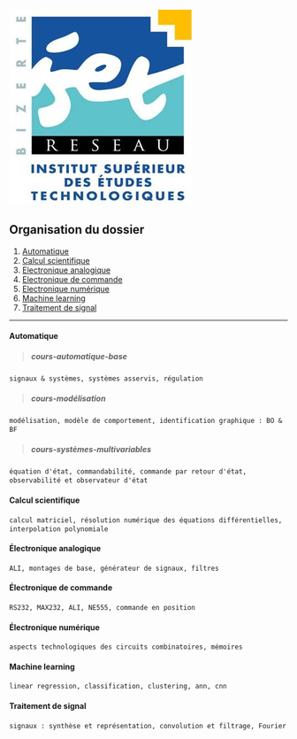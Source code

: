 ![ISET de Bizerte](logo-isetbz.png)

## Organisation du dossier

1. [Automatique](https://github.com/a-mhamdi/isetbz/tree/main/Automatique)
2. [Calcul scientifique](https://github.com/a-mhamdi/isetbz/tree/main/Calcul%20scientifique)
3. [Electronique analogique](https://github.com/a-mhamdi/isetbz/tree/main/Électronique%20analogique)
4. [Electronique de commande](https://github.com/a-mhamdi/isetbz/tree/main/Électronique%20de%20commande)
5. [Electronique numérique](https://github.com/a-mhamdi/isetbz/tree/main/Électronique%20numérique)
6. [Machine learning](https://github.com/a-mhamdi/isetbz/tree/main/Machine%20learning)
7. [Traitement de signal](https://github.com/a-mhamdi/isetbz/tree/main/Traitement%20de%20signal)
------
#### **Automatique** <a name="aut-cont"></a>
> ##### **cours-automatique-base**
```
signaux & systèmes, systèmes asservis, régulation
```
> ##### **cours-modélisation**
```
modélisation, modèle de comportement, identification graphique : BO & BF
```
> ##### **cours-systèmes-multivariables**
```
équation d'état, commandabilité, commande par retour d'état, observabilité et observateur d'état 
```
#### **Calcul scientifique** <a name="cal-sci"></a>
```
calcul matriciel, résolution numérique des équations différentielles, interpolation polynomiale
```
#### **Électronique analogique** <a name="elect-ana"></a>
```
ALI, montages de base, générateur de signaux, filtres
```
#### **Électronique de commande** <a name="elect-cde"></a>
```
RS232, MAX232, ALI, NE555, commande en position
```
#### **Électronique numérique** <a name="elect-num"></a>
```
aspects technologiques des circuits combinatoires, mémoires
```
#### **Machine learning** <a name="ml"></a>
```
linear regression, classification, clustering, ann, cnn
```
#### **Traitement de signal** <a name="sig-proc"></a>
```
signaux : synthèse et représentation, convolution et filtrage, Fourier
```

